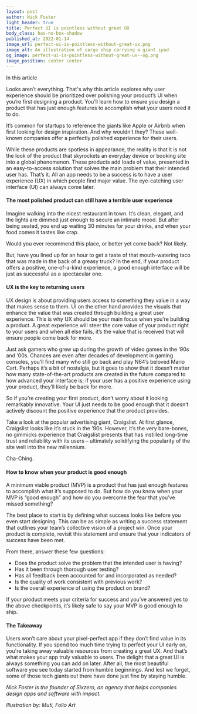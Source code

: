 ```yaml
---
layout: post
author: Nick Foster
light_header: true
title: Perfect UI is pointless without great UX
body_class: has-no-box-shadow
published_at: 2022-01-14
image_url: perfect-ui-is-pointless-without-great-ux.png
image_alt: An illustration of cargo ship carrying a giant ipad
og_image: perfect-ui-is-pointless-without-great-ux--og.png
image_position: center center
---
```


<div class="post-summary">
  <span class="post-summary__highlight-text">In this article</span>
  <p>
    Looks aren’t everything. That's why this article explores why user experience should be prioritized over polishing your product’s UI when you’re first designing a product. You’ll learn how to ensure you design a product that has just enough features to accomplish what your users need it to do.
  </p>
</div>

It’s common for startups to reference the giants like Apple or Airbnb when first looking for design inspiration. And why wouldn’t they? These well-known companies offer a perfectly polished experience for their users.

While these products are spotless in appearance, the reality is that it is not the look of the product that skyrockets an everyday device or booking site into a global phenomenon. These products add loads of value, presented in an easy-to-access solution that solves the main problem that their intended user has. That’s it. All an app needs to be a success is to have a user experience (UX) in which people find major value. The eye-catching user interface (UI) can always come later.

#### The most polished product can still have a terrible user experience 

Imagine walking into the nicest restaurant in town. It’s clean, elegant, and the lights are dimmed just enough to secure an intimate mood.  But after being seated, you end up waiting 30 minutes for your drinks, and when your food comes it tastes like crap.  

Would you ever recommend this place, or better yet come back? Not likely. 

But, have you lined up for an hour to get a taste of that mouth-watering taco that was made in the back of a greasy truck? In the end, if your product offers a positive, one-of-a-kind experience, a good enough interface will be just as successful as a spectacular one. 

#### UX is the key to returning users 

UX design is about providing users access to something they value in a way that makes sense to them. UI on the other hand provides the visuals that enhance the value that was created through building a great user experience. 
This is why UX should be your main focus when you’re building a product. A great experience will steer the core value of your product right to your users and when all else fails, it’s the value that is received that will ensure people come back for more. 

Just ask gamers who grew up during the growth of video games in the ‘90s and ‘00s. Chances are even after decades of development in gaming consoles, you’ll find many who still go back and play N64’s beloved Mario Cart. Perhaps it’s a bit of nostalgia, but it goes to show that it doesn’t matter how many state-of-the-art products are created in the future compared to how advanced your interface is; if your user has a positive experience using your product, they’ll likely be back for more.

So if you’re creating your first product, don’t worry about it looking remarkably innovative. Your UI just needs to be good enough that it doesn’t actively discount the positive experience that the product provides.

Take a look at the popular advertising giant, Craigslist. At first glance, Craigslist looks like it’s stuck in the ’90s. However, it’s the very bare-bones, no gimmicks experience that Craigslist presents that has instilled long-time trust and reliability with its users – ultimately solidifying the popularity of the site well into the new millennium. 

Cha-Ching. 

#### How to know when your product is good enough

A minimum viable product (MVP) is a product that has just enough features to accomplish what it’s supposed to do. But how do you know when your MVP is “good enough” and how do you overcome the fear that you’ve missed something?

The best place to start is by defining what success looks like before you even start designing. This can be as simple as writing a success statement that outlines your team’s collective vision of a project win. Once your product is complete, revisit this statement and ensure that your indicators of success have been met. 

From there, answer these few questions: 
- Does the product solve the problem that the intended user is having?
- Has it been through thorough user testing?
- Has all feedback been accounted for and incorporated as needed?
- Is the quality of work consistent with previous work? 
- Is the overall experience of using the product on brand? 

If your product meets your criteria for success and you’ve answered yes to the above checkpoints, it’s likely safe to say your MVP is good enough to ship.

#### The Takeaway

Users won’t care about your pixel-perfect app if they don’t find value in its functionality.  If you spend too much time trying to perfect your UI early on, you're taking away valuable resources from creating a great UX. And that’s what makes your app truly valuable to users. The delight that a great UI is always something you can add on later.  After all, the most beautiful software you see today started from humble beginnings. And lest we forget, some of those tech giants out there have done just fine by staying humble. 

*Nick Foster is the founder of Sixzero, an agency that helps companies design apps and software with impact.*

*Illustration by: Muti, Folio Art*

